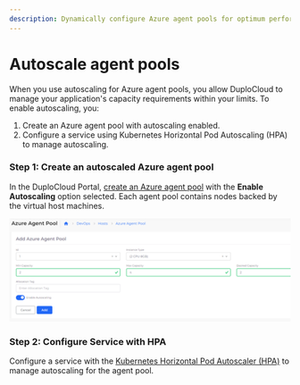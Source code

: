```yaml
---
description: Dynamically configure Azure agent pools for optimum performance
---
```


# Autoscale agent pools

When you use autoscaling for Azure agent pools, you allow DuploCloud to manage your application's capacity requirements within your limits. To enable autoscaling, you:

1. Create an Azure agent pool with autoscaling enabled.
2. Configure a service using Kubernetes Horizontal Pod Autoscaling (HPA) to manage autoscaling.

### Step 1: Create an autoscaled Azure agent pool

In the DuploCloud Portal, [create an Azure agent pool](../azure-services/agent-pool.md) with the **Enable Autoscaling** option selected. Each agent pool contains nodes backed by the virtual host machines.

![Input fields on the Add Azure Agent Pool page with Enable Autoscaling selected.](<../../.gitbook/assets/image (59).png>)

### Step 2: Configure Service with HPA

Configure a service with the [Kubernetes Horizontal Pod Autoscaler (HPA)](../../aws/use-cases/auto-scaling/kubernetes-scaling-options.md#kubernetes-horizontal-pod-autoscaler-hpa) to manage autoscaling for the agent pool.&#x20;
